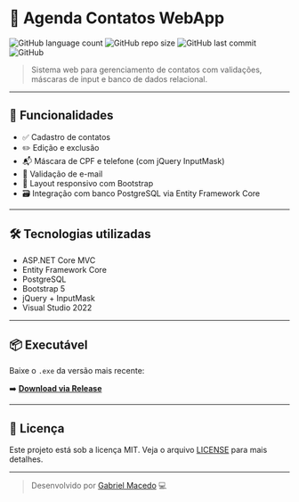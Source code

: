 # 📇 Agenda Contatos WebApp

![GitHub language count](https://img.shields.io/github/languages/count/GabsMac94/AgendaContatosWebApp)
![GitHub repo size](https://img.shields.io/github/repo-size/GabsMac94/AgendaContatosWebApp)
![GitHub last commit](https://img.shields.io/github/last-commit/GabsMac94/AgendaContatosWebApp)
![GitHub](https://img.shields.io/github/license/GabsMac94/AgendaContatosWebApp)

> Sistema web para gerenciamento de contatos com validações, máscaras de input e banco de dados relacional.

---

## 🚀 Funcionalidades

- ✅ Cadastro de contatos
- ✏️ Edição e exclusão
- 📬 Máscara de CPF e telefone (com jQuery InputMask)
- 📧 Validação de e-mail
- 📱 Layout responsivo com Bootstrap
- 🗃️ Integração com banco PostgreSQL via Entity Framework Core

---

## 🛠️ Tecnologias utilizadas

- ASP.NET Core MVC
- Entity Framework Core
- PostgreSQL
- Bootstrap 5
- jQuery + InputMask
- Visual Studio 2022

---

## 📦 Executável

Baixe o `.exe` da versão mais recente:

➡️ [**Download via Release**](https://github.com/GabsMac94/AgendaContatosWebApp/releases/latest)

---

## 📄 Licença

Este projeto está sob a licença MIT. Veja o arquivo [LICENSE](LICENSE) para mais detalhes.

---

> Desenvolvido por [Gabriel Macedo](https://github.com/GabsMac94) 💻
